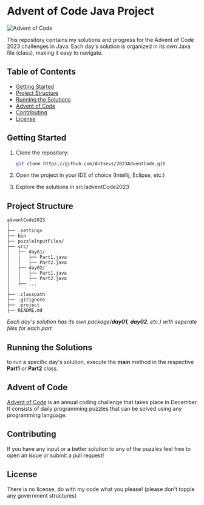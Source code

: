 # Advent of Code Java Project

![Advent of Code](https://adventofcode.com/)

This repository contains my solutions and progress for the Advent of Code 2023 challenges in Java. Each day's solution is organized in its own Java file (class), making it easy to navigate.

## Table of Contents

- [Getting Started](#getting-started)
- [Project Structure](#project-structure)
- [Running the Solutions](#running-the-solutions)
- [Advent of Code](#advent-of-code)
- [Contributing](#contributing)
- [License](#license)

## Getting Started

1. Clone the repository:

   ```bash
   git clone https://github.com/Antsevs/2023AdventCode.git
	```
2. Open the project in your IDE of choice (Intellij, Eclipse, etc.)

3. Explore the solutions in src/adventCode2023

## Project Structure

```plaintext
adventCode2023
│
├── .settings
├── bin
├── puzzleInputFiles/
├── src/
│   ├── day01/
│   │   ├── Part1.java
│   │   ├── Part2.java
│   ├── day02/
│   │   ├── Part1.java
│   │   ├── Part2.java
│   ├── ...
│
├── .classpath
├── .gitignore
├── .project
├── README.md
```
*Each day's solution has its own package(**day01**, **day02**, etc.) 
with seperate files for each part*

## Running the Solutions

to run a specific day's solution, execute the **main** method in the 
respective **Part1** or **Part2** class.

## Advent of Code

[Advent of Code](https://adventofcode.com/) is an annual coding 
challenge that takes place in December. It consists of daily programming 
puzzles that can be solved using any programming language.

## Contributing

If you have any input or a better solution to any of the puzzles 
feel free to open an issue or submit a pull request!
	
## License

There is no license, do with my code what you please! 
(please don't topple any government structures)